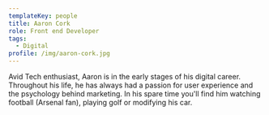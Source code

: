 ```yaml
---
templateKey: people
title: Aaron Cork
role: Front end Developer
tags:
  - Digital
profile: /img/aaron-cork.jpg
---
```

Avid Tech enthusiast, Aaron is in the early stages of his digital career. Throughout his life, he has always had a passion for user experience and the psychology behind marketing. In his spare time you'll find him watching football (Arsenal fan), playing golf or modifying his car.
